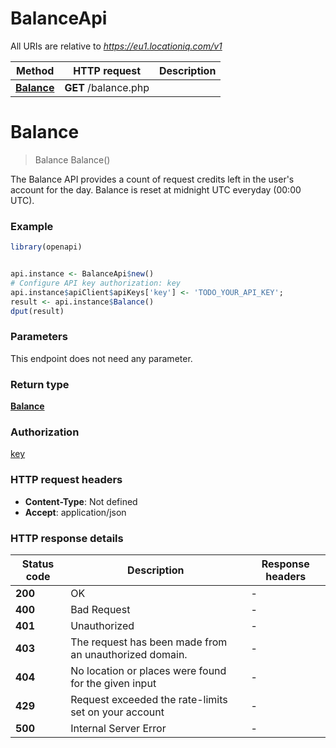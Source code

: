 # BalanceApi

All URIs are relative to *https://eu1.locationiq.com/v1*

Method | HTTP request | Description
------------- | ------------- | -------------
[**Balance**](BalanceApi.md#Balance) | **GET** /balance.php | 


# **Balance**
> Balance Balance()



The Balance API provides a count of request credits left in the user's account for the day. Balance is reset at midnight UTC everyday (00:00 UTC).

### Example
```R
library(openapi)


api.instance <- BalanceApi$new()
# Configure API key authorization: key
api.instance$apiClient$apiKeys['key'] <- 'TODO_YOUR_API_KEY';
result <- api.instance$Balance()
dput(result)
```

### Parameters
This endpoint does not need any parameter.

### Return type

[**Balance**](balance.md)

### Authorization

[key](../README.md#key)

### HTTP request headers

 - **Content-Type**: Not defined
 - **Accept**: application/json

### HTTP response details
| Status code | Description | Response headers |
|-------------|-------------|------------------|
| **200** | OK |  -  |
| **400** | Bad Request |  -  |
| **401** | Unauthorized |  -  |
| **403** | The request has been made from an unauthorized domain. |  -  |
| **404** | No location or places were found for the given input |  -  |
| **429** | Request exceeded the rate-limits set on your account |  -  |
| **500** | Internal Server Error |  -  |

